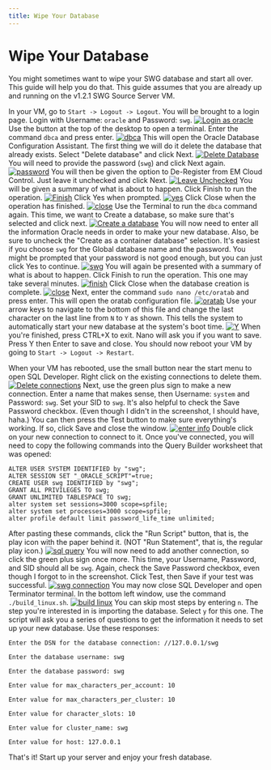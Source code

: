 ```yaml
---
title: Wipe Your Database
---
```

# Wipe Your Database
You might sometimes want to wipe your SWG database and start all over. This guide will help you do that. This guide assumes that you are already up and running on the v1.2.1 SWG Source Server VM.

In your VM, go to `Start -> Logout -> Logout`. You will be brought to a login page. Login with Username: `oracle` and Password: `swg`.
[![Login as oracle](/assets/images/wipe-database-1.PNG)](/assets/images/wipe-database-1.PNG)
Use the button at the top of the desktop to open a terminal. Enter the command `dbca` and press enter.
[![dbca](/assets/images/wipe-database-2.PNG)](/assets/images/wipe-database-2.PNG)
This will open the Oracle Database Configuration Assistant. The first thing we will do it delete the database that already exists. Select "Delete database" and click Next.
[![Delete Database](/assets/images/wipe-database-3.PNG)](/assets/images/wipe-database-3.PNG)
You will need to provide the password (`swg`) and click Next again.
[![password](/assets/images/wipe-database-4.PNG)](/assets/images/wipe-database-4.PNG)
You will then be given the option to De-Register from EM Cloud Control. Just leave it unchecked and click Next.
[![Leave Unchecked](/assets/images/wipe-database-5.PNG)](/assets/images/wipe-database-5.PNG)
You will be given a summary of what is about to happen. Click Finish to run the operation.
[![Finish](/assets/images/wipe-database-6.PNG)](/assets/images/wipe-database-6.PNG)
Click Yes when prompted.
[![yes](/assets/images/wipe-database-7.PNG)](/assets/images/wipe-database-7.PNG)
Click Close when the operation has finished.
[![close](/assets/images/wipe-database-8.PNG)](/assets/images/wipe-database-8.PNG)
Use the Terminal to run the `dbca` command again. This time, we want to Create a database, so make sure that's selected and click next.
[![Create a database](/assets/images/wipe-database-9.PNG)](/assets/images/wipe-database-9.PNG)
You will now need to enter all the information Oracle needs in order to make your new database. Also, be sure to uncheck the "Create as a container database" selection. It's easiest if you choose `swg` for the Global database name and the password. You might be prompted that your password is not good enough, but you can just click Yes to continue.
[![swg](/assets/images/wipe-database-10.PNG)](/assets/images/wipe-database-10.PNG)
You will again be presented with a summary of what is about to happen. Click Finish to run the operation. This one may take several minutes.
[![finish](/assets/images/wipe-database-11.PNG)](/assets/images/wipe-database-11.PNG)
Click Close when the database creation is complete.
[![close](/assets/images/wipe-database-12.PNG)](/assets/images/wipe-database-12.PNG)
Next, enter the command `sudo nano /etc/oratab` and press enter. This will open the oratab configuration file.
[![oratab](/assets/images/wipe-database-13.PNG)](/assets/images/wipe-database-13.PNG)
Use your arrow keys to navigate to the bottom of this file and change the last character on the last line from `N` to `Y` as shown. This tells the system to automatically start your new database at the system's boot time.
[![Y](/assets/images/wipe-database-14.PNG)](/assets/images/wipe-database-14.PNG)
When you're finished, press CTRL+X to exit. Nano will ask you if you want to save. Press Y then Enter to save and close. You should now reboot your VM by going to `Start -> Logout -> Restart`.

When your VM has rebooted, use the small button near the start menu to open SQL Developer. Right click on the existing connections to delete them.
[![Delete connections](/assets/images/wipe-database-15.PNG)](/assets/images/wipe-database-15.PNG)
Next, use the green plus sign to make a new connection. Enter a name that makes sense, then Username: `system` and Password: `swg`. Set your SID to `swg`. It's also helpful to check the Save Password checkbox. (Even though I didn't in the screenshot, I should have, haha.) You can then press the Test button to make sure everything's working. If so, click Save and close the window.
[![enter info](/assets/images/wipe-database-16.PNG)](/assets/images/wipe-database-16.PNG)
Double click on your new connection to connect to it. Once you've connected, you will need to copy the following commands into the Query Builder worksheet that was opened:
```
ALTER USER SYSTEM IDENTIFIED by "swg";
ALTER SESSION SET "_ORACLE_SCRIPT"=true;
CREATE USER swg IDENTIFIED by "swg";
GRANT ALL PRIVILEGES TO swg;
GRANT UNLIMITED TABLESPACE TO swg;
alter system set sessions=3000 scope=spfile;
alter system set processes=3000 scope=spfile;
alter profile default limit password_life_time unlimited;
```
After pasting these commands, click the "Run Script" button, that is, the play icon with the paper behind it. (NOT "Run Statement", that is, the regular play icon.)
[![sql query](/assets/images/wipe-database-17.PNG)](/assets/images/wipe-database-17.PNG)
You will now need to add another connection, so click the green plus sign once more. This time, your Username, Password, and SID should all be `swg`. Again, check the Save Password checkbox, even though I forgot to in the screenshot. Click Test, then Save if your test was successful.
[![swg connection](/assets/images/wipe-database-18.PNG)](/assets/images/wipe-database-18.PNG)
You may now close SQL Developer and open Terminator terminal. In the bottom left window, use the command `./build_linux.sh`.
[![build linux](/assets/images/wipe-database-19.PNG)](/assets/images/wipe-database-19.PNG)
You can skip most steps by entering `n`. The step you're interested in is importing the database. Select `y` for this one. The script will ask you a series of questions to get the information it needs to set up your new database. Use these responses:
```
Enter the DSN for the database connection: //127.0.0.1/swg

Enter the database username: swg

Enter the database password: swg

Enter value for max_characters_per_account: 10

Enter value for max_characters_per_cluster: 10

Enter value for character_slots: 10

Enter value for cluster_name: swg

Enter value for host: 127.0.0.1
```
That's it! Start up your server and enjoy your fresh database.
